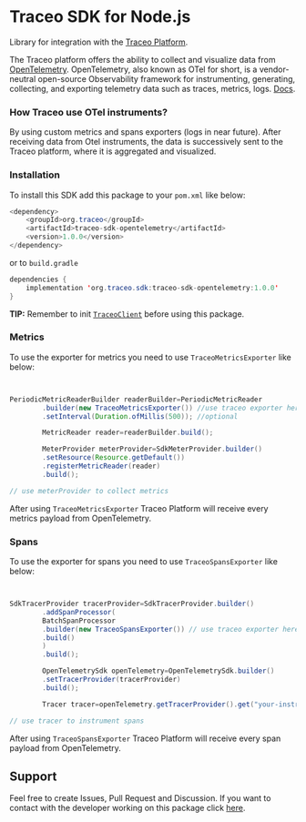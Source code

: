 # Traceo SDK for Node.js

Library for integration with the [Traceo Platform](https://github.com/traceo-dev/traceo).

The Traceo platform offers the ability to collect and visualize data from [OpenTelemetry](https://opentelemetry.io/). OpenTelemetry, also known as OTel for short, is a vendor-neutral open-source Observability framework for instrumenting, generating, collecting, and exporting telemetry data such as traces, metrics, logs. [Docs](https://opentelemetry.io/docs/).

### How Traceo use OTel instruments?
By using custom metrics and spans exporters (logs in near future). After receiving data from Otel instruments, the data is successively sent to the Traceo platform, where it is aggregated and visualized.

### Installation
To install this SDK add this package to your `pom.xml` like below:
```java
<dependency>
    <groupId>org.traceo</groupId>
    <artifactId>traceo-sdk-opentelemetry</artifactId>
    <version>1.0.0</version>
</dependency>
```

or to `build.gradle`

```java
dependencies {
    implementation 'org.traceo.sdk:traceo-sdk-opentelemetry:1.0.0'
}
```

**TIP:** Remember to init [`TraceoClient`](https://github.com/traceo-dev/traceo-java/blob/master/traceo-sdk/README.md) before using this package.

### Metrics
To use the exporter for metrics you need to use `TraceoMetricsExporter` like below:

```java


PeriodicMetricReaderBuilder readerBuilder=PeriodicMetricReader
        .builder(new TraceoMetricsExporter()) //use traceo exporter here
        .setInterval(Duration.ofMillis(500)); //optional

        MetricReader reader=readerBuilder.build();

        MeterProvider meterProvider=SdkMeterProvider.builder()
        .setResource(Resource.getDefault())
        .registerMetricReader(reader)
        .build();

// use meterProvider to collect metrics
```

After using `TraceoMetricsExporter` Traceo Platform will receive every metrics payload from OpenTelemetry.

### Spans
To use the exporter for spans you need to use `TraceoSpansExporter` like below:

```java


SdkTracerProvider tracerProvider=SdkTracerProvider.builder()
        .addSpanProcessor(
        BatchSpanProcessor
        .builder(new TraceoSpansExporter()) // use traceo exporter here
        .build()
        )
        .build();

        OpenTelemetrySdk openTelemetry=OpenTelemetrySdk.builder()
        .setTracerProvider(tracerProvider)
        .build();

        Tracer tracer=openTelemetry.getTracerProvider().get("your-instrumentation-name");

// use tracer to instrument spans
```

After using `TraceoSpansExporter` Traceo Platform will receive every span payload from OpenTelemetry.

## Support
Feel free to create Issues, Pull Request and Discussion. If you want to contact with the developer working on this package click [here](mailto:piotr.szewczyk.software@gmail.com).
